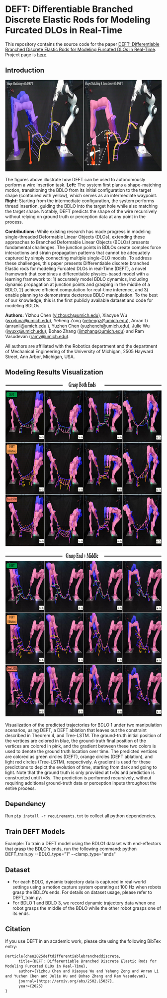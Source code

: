 # DEFT: Differentiable Branched Discrete Elastic Rods for Modeling Furcated DLOs in Real-Time

This repository contains the source code for the paper [DEFT: Differentiable Branched Discrete Elastic Rods for Modeling Furcated DLOs in Real-Time](https://arxiv.org/abs/2502.15037). Project page is [here](https://roahmlab.github.io/DEFT/).

## Introduction
<p align="center">
  <img height="295" width=1200" src="/demo_image.png"/>
</p>

The figures above illustrate how DEFT can be used to autonomously perform a wire insertion task.
**Left:** The system first plans a shape-matching motion, transitioning the BDLO from its initial configuration to the target shape (contoured with yellow), which serves as an intermediate waypoint.
**Right:** Starting from the intermediate configuration, the system performs thread insertion, guiding the BDLO into the target hole while also matching the target shape. Notably, DEFT predicts the shape of the wire recursively without relying on ground truth or perception data at any point in the process.

**Contributions:** While existing research has made progress in modeling single-threaded Deformable Linear Objects (DLOs), extending these approaches to Branched Deformable Linear Objects (BDLOs) presents fundamental challenges. 
The junction points in BDLOs create complex force interactions and strain propagation patterns that cannot be adequately captured by simply connecting multiple single-DLO models.
To address these challenges, this paper presents Differentiable discrete branched Elastic rods for modeling Furcated DLOs in real-Time (DEFT), a novel framework that combines a differentiable physics-based model with a learning framework to: 1) accurately model BDLO dynamics, including dynamic propagation at junction points and grasping in the middle of a BDLO, 2) achieve efficient computation for real-time inference, and 3) enable planning to demonstrate dexterous BDLO manipulation. To the best of our knowledge, this is the first publicly available dataset and code for modeling BDLOs.

**Authors:** Yizhou Chen (yizhouch@umich.edu),  Xiaoyue Wu (wxyluna@umich.edu), Yeheng Zong (yehengz@umich.edu), Anran Li (anranli@umich.edu ), Yuzhen Chen (yuzhench@umich.edu), Julie Wu (jwuxx@umich.edu), Bohao Zhang (jimzhang@umich.edu) and Ram Vasudevan (ramv@umich.edu).

All authors are affiliated with the Robotics department and the department of Mechanical Engineering of the University of Michigan, 2505 Hayward Street, Ann Arbor, Michigan, USA.

## Modeling Results Visualization
<p align="center">
  <img height="530" width=1200" src="/modeling_demo.png"/>
</p>
<p align="center">
  <img height="530" width=1200" src="/modeling_demo2.png"/>
</p>
Visualization of the predicted trajectories for BDLO 1 under two manipulation scenarios, using DEFT, a DEFT ablation that leaves out the constraint described in Theorem 4, and Tree-LSTM. The ground-truth initial position of the vertices are colored in blue, the ground-truth final position of the vertices are colored in pink, and the gradient between these two colors is used to denote the ground truth location over time. 
The predicted vertices are colored as green circles (DEFT), orange circles (DEFT ablation), and light red circles (Tree-LSTM), respectively.
A gradient is used for these predictions to depict the evolution of time, starting from dark and going to light.
Note that the ground truth is only provided at t=0s and prediction is constructed until t=8s.
The prediction is performed recursively, without requiring additional ground-truth data or perception inputs throughout the entire process.

## Dependency 
Run `pip install -r requirements.txt` to collect all python dependencies.

## Train DEFT Models
Example: To train a DEFT model using the BDLO1 dataset with end-effectors that grasp the BDLO's ends, run the following command: python DEFT_train.py --BDLO_type="1" --clamp_type="ends"

## Dataset
- For each BDLO, dynamic trajectory data is captured in real-world settings using a motion capture system operating at 100 Hz when robots grasp the BDLO’s ends. For details on dataset usage, please refer to DEFT_train.py.
- For BDLO 1 and BDLO 3, we record dynamic trajectory data when one robot grasps the middle of the BDLO while the other robot grasps one of its ends.

## Citation
If you use DEFT in an academic work, please cite using the following BibTex entry:
```
@article{chen2025deftdifferentiablebrancheddiscrete,
      title={DEFT: Differentiable Branched Discrete Elastic Rods for Modeling Furcated DLOs in Real-Time}, 
      author={Yizhou Chen and Xiaoyue Wu and Yeheng Zong and Anran Li and Yuzhen Chen and Julie Wu and Bohao Zhang and Ram Vasudevan},
      journal={https://arxiv.org/abs/2502.15037},
      year={2025}
}
```


